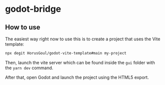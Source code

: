 # godot-bridge

## How to use

The easiest way right now to use this is to create a project that uses the Vite template:

```bash
npx degit HorusGoul/godot-vite-template#main my-project
```

Then, launch the vite server which can be found inside the `gui` folder with the `yarn dev` command.

After that, open Godot and launch the project using the HTML5 export.
